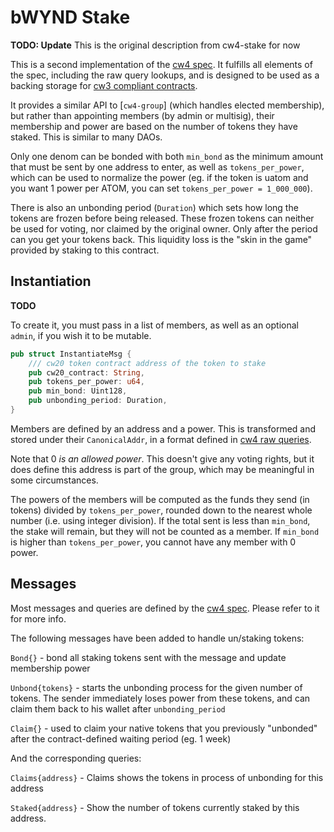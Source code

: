 # bWYND Stake

**TODO: Update** This is the original description from cw4-stake for now

This is a second implementation of the [cw4 spec](../../packages/cw4/README.md).
It fulfills all elements of the spec, including the raw query lookups,
and is designed to be used as a backing storage for
[cw3 compliant contracts](../../packages/cw3/README.md).

It provides a similar API to [`cw4-group`] (which handles elected membership),
but rather than appointing members (by admin or multisig), their
membership and power are based on the number of tokens they have staked.
This is similar to many DAOs.

Only one denom can be bonded with both `min_bond` as the minimum amount
that must be sent by one address to enter, as well as `tokens_per_power`,
which can be used to normalize the power (eg. if the token is uatom
and you want 1 power per ATOM, you can set `tokens_per_power = 1_000_000`).

There is also an unbonding period (`Duration`) which sets how long the
tokens are frozen before being released. These frozen tokens can neither
be used for voting, nor claimed by the original owner. Only after the period
can you get your tokens back. This liquidity loss is the "skin in the game"
provided by staking to this contract.

## Instantiation

**TODO**

To create it, you must pass in a list of members, as well as an optional
`admin`, if you wish it to be mutable.

```rust
pub struct InstantiateMsg {
    /// cw20 token contract address of the token to stake
    pub cw20_contract: String,
    pub tokens_per_power: u64,
    pub min_bond: Uint128,
    pub unbonding_period: Duration,
}
```

Members are defined by an address and a power. This is transformed
and stored under their `CanonicalAddr`, in a format defined in
[cw4 raw queries](../../packages/cw4/README.md#raw).

Note that 0 *is an allowed power*. This doesn't give any voting rights,
but it does define this address is part of the group, which may be
meaningful in some circumstances.

The powers of the members will be computed as the funds they send
(in tokens) divided by `tokens_per_power`, rounded down to the nearest
whole number (i.e. using integer division). If the total sent is less than
`min_bond`, the stake will remain, but they will not be counted as a
member. If `min_bond` is higher than `tokens_per_power`, you cannot
have any member with 0 power.

## Messages

Most messages and queries are defined by the
[cw4 spec](../../packages/cw4/README.md). Please refer to it for more info.

The following messages have been added to handle un/staking tokens:

`Bond{}` - bond all staking tokens sent with the message and update membership power

`Unbond{tokens}` - starts the unbonding process for the given number
  of tokens. The sender immediately loses power from these tokens,
  and can claim them back to his wallet after `unbonding_period`

`Claim{}` -  used to claim your native tokens that you previously "unbonded"
  after the contract-defined waiting period (eg. 1 week)

And the corresponding queries:

`Claims{address}` - Claims shows the tokens in process of unbonding
    for this address

`Staked{address}` - Show the number of tokens currently staked by this address.
